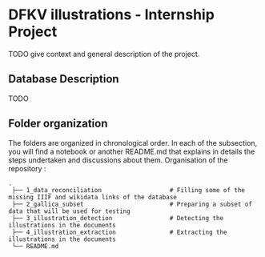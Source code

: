 # DFKV illustrations - Internship Project

TODO give context and general description of the project.

## Database Description

TODO

## Folder organization

The folders are organized in chronological order. In each of the subsection, you will find a notebook or another README.md that explains in details the steps undertaken and discussions about them. Organisation of the repository : 

    .
     ├── 1_data_reconciliation                   # Filling some of the missing IIIF and wikidata links of the database
     ├── 2_gallica_subset                        # Preparing a subset of data that will be used for testing
     ├── 3_illustration_detection                # Detecting the illustrations in the documents
     ├── 4_illustration_extraction               # Extracting the illustrations in the documents
     └── README.md





